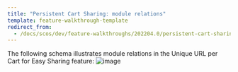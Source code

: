 ```yaml
---
title: "Persistent Cart Sharing: module relations"
template: feature-walkthrough-template
redirect_from:
  - /docs/scos/dev/feature-walkthroughs/202204.0/persistent-cart-sharing-feature-walkthrough/persistent-cart-sharing-feature-module-relations.html
---
```


The following schema illustrates module relations in the Unique URL per Cart for Easy Sharing feature:
![image](https://spryker.s3.eu-central-1.amazonaws.com/docs/Features/Shopping+Cart/Unique+URL+per+Cart+for+Easy+Sharing/unique-url-module-diagram.png)
